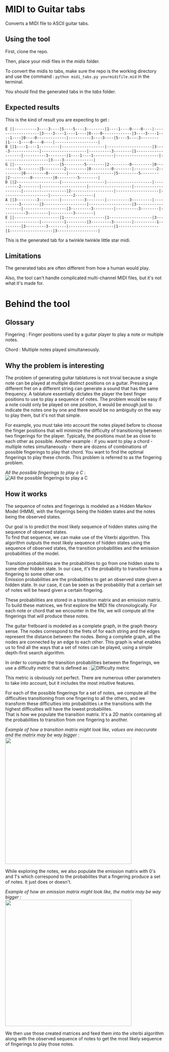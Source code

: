 # MIDI to Guitar tabs
Converts a MIDI file to ASCII guitar tabs.

## Using the tool

First, clone the repo.

Then, place your midi files in the *midis* folder.

To convert the midis to tabs, make sure the repo is the working directory and use the command : `python midi_tabs.py yourmidifile.mid` in the terminal.

You should find the generated tabs in the *tabs* folder.

## Expected results

This is the kind of result you are expecting to get :

```text
E ||----------3----3----|5----5----3--------|1----1----0----0----|-------------------|3----3----1----1----|0----0-------------|3----3----1----1----|0----0-------------|----------3----3----|5----5----3--------|1----1----0----0----|-------------------|
B ||1----1----1---------|-------------------|--------------------|3----3-------------|--------------------|----------3--------|1-------------------|----------3--------|1----1----1---------|-------------------|--------------------|3----3-------------|
G ||--------------------|5---------5--------|2---------0---------|0---------5--------|5---------2---------|0---------0--------|----------2---------|0---------0--------|--------------------|5---------5--------|2---------0---------|0---------5--------|
D ||2-------------------|-------------------|--------------------|----------2--------|--------------------|-------------------|--------------------|-------------------|2-------------------|-------------------|--------------------|----------2--------|
A ||3---------3---------|----------3--------|----------3---------|----------3--------|3-------------------|-------------------|3-------------------|-------------------|3---------3---------|----------3--------|----------3---------|----------3--------|
E ||--------------------|1------------------|1-------------------|3------------------|----------1---------|3---------3--------|----------1---------|3---------3--------|--------------------|1------------------|1-------------------|3------------------|

```
 This is the generated tab for a twinkle twinkle little star midi.
 
## Limitations
The generated tabs are often different from how a human would play.

Also, the tool can't handle complicated multi-channel MIDI files, but it's not what it's made for.

# Behind the tool

## Glossary

Fingering : Finger positions used by a guitar player to play a note or multiple notes.

Chord : Multiple notes played simultaneously.

## Why the problem is interesting 

The problem of generating guitar tablatures is not trivial because a single note can be played at multiple distinct positions on a guitar. Pressing a different fret on a different string can generate a sound that has the same frequency. A tablature essentially dictates the player the best finger positions to use to play a sequence of notes.
The problem would be easy if a note could only be played on one position, it would be enough just to indicate the notes one by one and there would be no ambiguity on the way to play them, but it's not that simple.

For example, you must take into account the notes played before to choose the finger positions that will minimize the difficulty of transitioning between two fingerings for the player. Typically, the positions must be as close to each other as possible.
Another example : if you want to play a chord - multiple notes simultaneously - there are dozens of combinations of possible fingerings to play that chord. You want to find the optimal fingerings to play these chords.
This problem is referred to as the fingering problem.

*All the possible fingerings to play a C :*
![All the possible fingerings to play a C](https://i.imgur.com/6WWheRR.png)

## How it works

The sequence of notes and fingerings is modeled as a Hidden Markov Model (HMM), with the fingerings being the hidden states and the notes being the observed states.

Our goal is to predict the most likely sequence of hidden states using the sequence of observed states.\
To find that sequence, we can make use of the Viterbi algorithm. This algorithm outputs the most likely sequence of hidden states using the sequence of observed states, the transition probabilities and the emission probabilities of the model.

Transition probabilities are the probabilities to go from one hidden state to some other hidden state. In our case, it's the probability to transition from a fingering to some other one.\
Emission probabilities are the probabilities to get an observed state given a hidden state. In our case, it can be seen as the probability that a certain set of notes will be heard given a certain fingering. 

These probabilities are stored in a transition matrix and an emission matrix.
To build these matrices, we first explore the MIDI file chronologically. For each note or chord that we encounter in the file, we will compute all the fingerings that will produce these notes.

The guitar fretboard is modeled as a complete graph, in the graph theory sense. The nodes correspond to the frets of for each string and the edges represent the distance between the nodes. Being a complete graph, all the nodes are connected by an edge to each other.
This graph is what enables us to find all the ways that a set of notes can be played, using a simple depth-first search algorithm.

In order to compute the transition probabilities between the fingerings, we use a difficulty metric that is defined as :
![DIfficulty metric](https://i.imgur.com/dpe6lDJ.png)

This metric is obviously not perfect. There are numerous other parameters to take into account, but it includes the most intuitive features.

For each of the possible fingerings for a set of notes, we compute all the difficulties transitioning from one fingering to all the others, and we transform these difficulties into probabilities i.e the transitions with the highest difficulties will have the lowest probabilites.\
That is how we populate the transition matrix. It's a 2D matrix containing all the probabilities to transition from one fingering to another.

*Example of how a transition matrix might look like, values are inaccurate and the matrix may be way bigger :*
<img src="https://i.imgur.com/0slagAT.png" height="400" />

While exploring the notes, we also populate the emission matrix with 0's and 1's which correspond to the probabilites that a fingering produce a set of notes. It just does or doesn't.

*Example of how an emission matrix might look like, the matrix may be way bigger :*\
<img src="https://i.imgur.com/Iq84EGD.png" height="400" />

We then use those created matrices and feed them into the viterbi algorithm along with the observed sequence of notes to get the most likely sequence of fingerings to play those notes.
